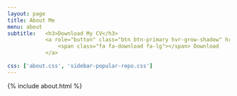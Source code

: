 ```yaml
---
layout: page
title: About Me
menu: about
subtitle:   <h3>Download My CV</h3>
            <a role="button" class="btn btn-primary hvr-grow-shadow" href="/assets/files/resume.pdf" target="_blanks">
                <span class="fa fa-download fa-lg"></span> Download
            </a>
                            
css: ['about.css', 'sidebar-popular-repo.css']
---
```


{% include about.html %}
